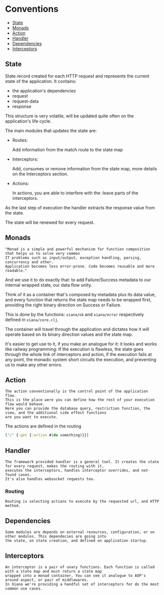 # Conventions

- [State](#state)
- [Monads](#monads)
- [Action](#action)
- [Handler](#handler)
- [Dependencies](#dependencies)
- [Interceptors](#interceptors)

## State

State record created for each HTTP request and represents the current state of the application. It contains:

- the application's dependencies
- request
- request-data
- response

This structure is very volatile, will be updated quite often on the application's life cycle.

The main modules that updates the state are:

- Routes:

  Add information from the match route to the state map

- Interceptors:

  Add, consumes or remove information from the state map, more details on the Interceptors section.

- Actions:

  In actions, you are able to interfere with the :leave parts of the interceptors.

As the last step of execution the handler extracts the response value from the state.

The state will be renewed for every request.

## Monads

    "Monad is a simple and powerful mechanism for function composition that helps us to solve very common
    IT problems such as input/output, exception handling, parsing, concurrency and other.
    Application becomes less error-prone. Code becomes reusable and more readable."

And we use it to do exactly that: to add Failure/Success metadata to our internal wrapped state, our data flow unity.

Think of it as a container that's composed by metadata plus its data value, and every function that returns the state
map needs to be wrapped first, providing the right binary direction on Success or Failure.

This is done by the functions: `xiana/ok` and `xiana/error` respectively defined in `xiana/core.clj`.

The container will travel through the application and dictates how it will operate based on its binary direction values
and the state map.

It's easier to get use to it, if you make an analogue for it: it looks and works like railway programming:
If the execution is flawless, the state goes through the whole link of interceptors and action, if the execution fails
at any point, the monadic system short circuits the execution, and preventing us to make any other errors.

## Action

    The action conventionally is the control point of the application flow.
    This is the place were you can define how the rest of your execution flow would behave. 
    Here you can provide the database query, restriction function, the view, and the additional side effect functions
    are you want to execute.

The actions are defined in the routing

```clojure
["/" {:get {:action #(do something)}}]
```

## Handler

    The framework provided handler is a general tool. It creates the state for every request, makes the routing with it,
    executes the interceptors, handles interceptor overrides, and not-found cases.
    It's also handles websocket requests too.

### Routing

    Routing is selecting actions to execute by the requested url, and HTTP method.

## Dependencies

    Some modules are depends on external resources, configuration, or on other modules. This dependecies are going into 
    the state, on state creation, and defined on application startup.

## Interceptors

    An interceptor is a pair of unary functions. Each function is called with a state map and must return a state map
    wrapped into a monad container. You can see it analogue to AOP's around aspect, or pair of middlewares. 
    In Xiana we're providing a handful set of interceptors for do the most common use cases.



